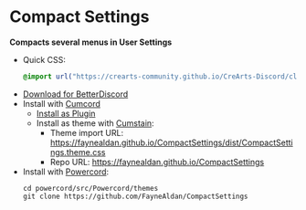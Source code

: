 # Compact Settings

**Compacts several menus in User Settings**

- Quick CSS:
  ```css
  @import url("https://crearts-community.github.io/CreArts-Discord/clients/crearts.theme.css");
  ```
- [Download for BetterDiscord](https://faynealdan.github.io/CompactSettings/dist/CompactSettings.theme.css)
- Install with [Cumcord](https://cumcord.com/)
  - [Install as Plugin](https://send.cumcord.com/#https://faynealdan.github.io/CompactSettings/dist/)
  - Install as theme with [Cumstain](https://yellowsink.github.io/cc-plugins/#cumstain):
    - Theme import URL: <https://faynealdan.github.io/CompactSettings/dist/CompactSettings.theme.css>
    - Repo URL: <https://faynealdan.github.io/CompactSettings>
- Install with [Powercord](https://powercord.dev/):
  ```
  cd powercord/src/Powercord/themes
  git clone https://github.com/FayneAldan/CompactSettings
  ```
